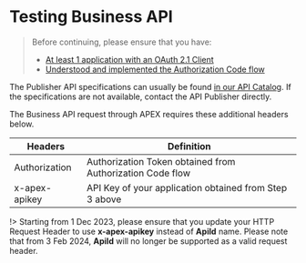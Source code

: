 # Testing Business API

> Before continuing, please ensure that you have:
>
> - [At least 1 application with an OAuth 2.1 Client](/sections/oauth/client.md)
> - [Understood and implemented the Authorization Code flow](sections/oauth/authz-token)

The Publisher API specifications can usually be found [in our API Catalog](sections/consuming/browsing-apis?id=_1-discover-apis-through-the-api-catalog). If the specifications are not available, contact the API Publisher directly.

The Business API request through APEX requires these additional headers below.

| Headers       | Definition                                                |
| ------------- | --------------------------------------------------------- |
| Authorization | Authorization Token obtained from Authorization Code flow |
| x-apex-apikey | API Key of your application obtained from Step 3 above    |

!> Starting from 1 Dec 2023, please ensure that you update your HTTP Request Header to use **x-apex-apikey** instead of **ApiId** name. Please note that from 3 Feb 2024, **ApiId** will no longer be supported as a valid request header.


